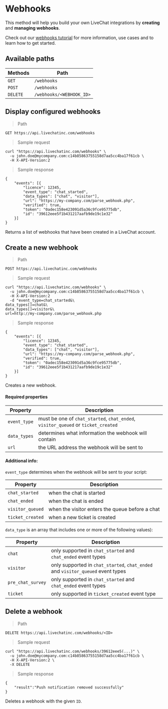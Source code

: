 # Webhooks

This method will help you build your own LiveChat integrations by **creating** and **managing webhooks**. 

Check out our [webhooks tutorial](https://docs.livechatinc.com/build-integration/#!webhooks) for more information, use cases and to learn how to get started.

## Available paths

| Methods      | Path      |
|--------------|-----------|
| `GET` | `/webhooks` |
| `POST` | `/webhooks` |
| `DELETE` | `/webhooks/<WEBHOOK_ID>` |

## Display configured webhooks

> Path

```
GET https://api.livechatinc.com/webhooks
```

> Sample request

```shell
curl "https://api.livechatinc.com/webhooks" \
  -u john.doe@mycompany.com:c14b85863755158d7aa5cc4ba17f61cb \
  -H X-API-Version:2
```

> Sample response

```json-doc
{
    "events": [{
        "licence": 12345,
        "event_type": "chat_started",
        "data_types": ["chat", "visitor"],
        "url": "https://my-company.com/parse_webhook.php",
        "verified": true,
        "token": "0adec158e423091d5a36c9fce95775db",
        "id": "39612eee5f1b431217aafb9de19c1e32"
    }]
}
```

Returns a list of webhooks that have been created in a LiveChat account.

## Create a new webhook

> Path

```
POST https://api.livechatinc.com/webhooks
```

> Sample request

```shell
curl "https://api.livechatinc.com/webhooks" \
  -u john.doe@mycompany.com:c14b85863755158d7aa5cc4ba17f61cb \
  -H X-API-Version:2
  -d "event_type=chat_started&\
data_types[]=chat&\
data_types[]=visitor&\
url=http://my-company.com/parse_webhook.php
```

> Sample response

```json-doc
{
    "events": [{
        "licence": 12345,
        "event_type": "chat_started",
        "data_types": ["chat", "visitor"],
        "url": "https://my-company.com/parse_webhook.php",
        "verified": true,
        "token": "0adec158e423091d5a36c9fce95775db",
        "id": "39612eee5f1b431217aafb9de19c1e32"
    }]
}
```

Creates a new webhook.

#### Required properties

| Property | Description |
|---------|--------------------|
| `event_type` | must be one of `chat_started`, `chat_ended`, `visitor_queued` or `ticket_created` |
| `data_types` | determines what information the webhook will contain |
| `url` | the URL address the webhook will be sent to |

#### Additional info:

`event_type` determines when the webhook will be sent to your script:

| Property | Description |
|---------|--------------------|
| `chat_started` | when the chat is started |
| `chat_ended` | when the chat is ended |
| `visitor_queued` | when the visitor enters the queue before a chat |
| `ticket_created` | when a new ticket is created |

`data_type` is an array that includes one or more of the following values):

| Property | Description |
|---------|--------------------|
| `chat` | only supported in `chat_started` and `chat_ended` event types |
| `visitor` | only supported in `chat_started`, `chat_ended` and `visitor_queued` event types | 
| `pre_chat_survey` | only supported in `chat_started` and `chat_ended` event types |
| `ticket` | only supported in `ticket_created` event type |

## Delete a webhook

> Path

```
DELETE https://api.livechatinc.com/webhooks/<ID>
```

> Sample request

```shell
curl "https://api.livechatinc.com/webhooks/39612eee5(...)" \
  -u john.doe@mycompany.com:c14b85863755158d7aa5cc4ba17f61cb \
  -H X-API-Version:2 \
  -X DELETE
```

> Sample response

```json-doc
{
    "result":"Push notification removed successfully"
}
```

Deletes a webhook with the given `ID`.
